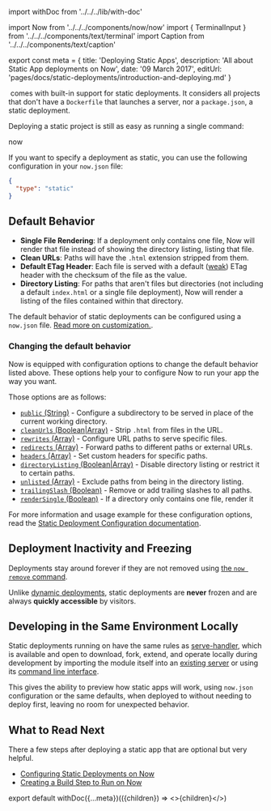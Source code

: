 import withDoc from '../../../lib/with-doc'

import Now from '../../../components/now/now'
import { TerminalInput } from '../../../components/text/terminal'
import Caption from '../../../components/text/caption'

export const meta = {
  title: 'Deploying Static Apps',
  description: 'All about Static App deployments on Now',
  date: '09 March 2017',
  editUrl: 'pages/docs/static-deployments/introduction-and-deploying.md'
}

&#8203;<Now color="#000"/> comes with built-in support for static deployments. It considers all projects that don't have a `Dockerfile` that launches a server, nor a `package.json`, a static deployment.

Deploying a static project is still as easy as running a single command:

<TerminalInput>now</TerminalInput>

If you want to specify a deployment as static, you can use the following configuration in your `now.json` file:
```json
{
  "type": "static"
}
```

## Default Behavior
- **Single File Rendering**: If a deployment only contains one file, Now will render that file instead of showing the directory listing, listing that file.
- **Clean URLs**: Paths will have the `.html` extension stripped from them.
- **Default ETag Header**: Each file is served with a default ([weak](https://developer.mozilla.org/en-US/docs/Web/HTTP/Headers/ETag#Directives)) ETag header with the checksum of the file as the value.
- **Directory Listing**: For paths that aren't files but directories (not including a default `index.html` or a single file deployment), Now will render a listing of the files contained within that directory.

The default behavior of static deployments can be configured using a `now.json` file. [Read more on customization.](/docs/static-deployments/configuration).

### Changing the default behavior
Now is equipped with configuration options to change the default behavior listed above.
These options help your to configure Now to run your app the way you want.

Those options are as follows:
- [`public` (String)](/docs/static-deployments/configuration#public-(string)) - Configure a subdirectory to be served in place of the current working directory.
- [`cleanUrls` (Boolean|Array)](/docs/static-deployments/configuration#cleanurls-(boolean|array)) - Strip `.html` from files in the URL.
- [`rewrites` (Array)](/docs/static-deployments/configuration#rewrites-(array)) - Configure URL paths to serve specific files.
- [`redirects` (Array)](/docs/static-deployments/configuration#redirects-(array)) - Forward paths to different paths or external URLs.
- [`headers` (Array)](/docs/static-deployments/configuration#headers-(array)) - Set custom headers for specific paths.
- [`directoryListing` (Boolean|Array)](/docs/static-deployments/configuration#directorylisting-(boolean|array)) - Disable directory listing or restrict it to certain paths.
- [`unlisted` (Array)](/docs/static-deployments/configuration#unlisted-(array)) - Exclude paths from being in the directory listing.
- [`trailingSlash` (Boolean)](/docs/static-deployments/configuration#trailingslash-(boolean)) - Remove or add trailing slashes to all paths.
- [`renderSingle` (Boolean)](/docs/static-deployments/configuration#rendersingle-(boolean)) - If a directory only contains one file, render it

For more information and usage example for these configuration options, read the [Static Deployment Configuration documentation](/docs/static-deployments/configuration).

## Deployment Inactivity and Freezing
Deployments stay around forever if they are not removed using [the `now remove` command](/docs/clients/now-cli#cloud-commands).

Unlike [dynamic deployments](/docs/deployment-types/docker), static deployments are **never** frozen and are always **quickly accessible** by visitors.

## Developing in the Same Environment Locally
Static deployments running on <Now color="#000"/> have the same rules as [serve-handler](https://github.com/zeit/serve-handler), which is available and open to download, fork, extend, and operate locally during development by importing the module itself into an [existing server](https://github.com/zeit/serve#api) or
using its [command line interface](https://github.com/zeit/serve).

This gives the ability to preview how static apps will work, using `now.json` configuration or the same defaults, when deployed to <Now color="#000"/> without needing to deploy first, leaving no room for unexpected behavior.

## What to Read Next
There a few steps after deploying a static app that are optional but very helpful.
- [Configuring Static Deployments on Now](/docs/static-deployments/configuration)
- [Creating a Build Step to Run on Now](/docs/static-deployments/builds/building-with-now)

export default withDoc({...meta})(({children}) => <>{children}</>)
